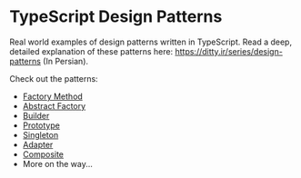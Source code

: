 # TypeScript Design Patterns
Real world examples of design patterns written in TypeScript. Read a deep, detailed explanation of these patterns here: https://ditty.ir/series/design-patterns (In Persian).

Check out the patterns:
- [Factory Method](https://github.com/AliN11/typescript-design-patterns/blob/main/patterns/factory-method.ts)
- [Abstract Factory](https://github.com/AliN11/typescript-design-patterns/blob/main/patterns/abstract-factory.ts)
- [Builder](https://github.com/AliN11/typescript-design-patterns/blob/main/patterns/builder.ts)
- [Prototype](https://github.com/AliN11/typescript-design-patterns/blob/main/patterns/prototype.ts)
- [Singleton](https://github.com/AliN11/typescript-design-patterns/blob/main/patterns/singleton.ts)
- [Adapter](https://github.com/AliN11/typescript-design-patterns/blob/main/patterns/adapter.ts)
- [Composite](https://github.com/AliN11/typescript-design-patterns/blob/main/patterns/composite.ts)
- More on the way...
